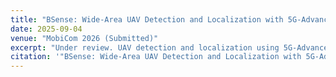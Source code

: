 ```yaml
---
title: "BSense: Wide-Area UAV Detection and Localization with 5G-Advanced Base Station"
date: 2025-09-04
venue: "MobiCom 2026 (Submitted)"
excerpt: "Under review. UAV detection and localization using 5G-Advanced base stations and IMM-UKF tracking."
citation: '"BSense: Wide-Area UAV Detection and Localization with 5G-Advanced Base Station." <i>Submitted to MobiCom 2026</i>.'
---
```


